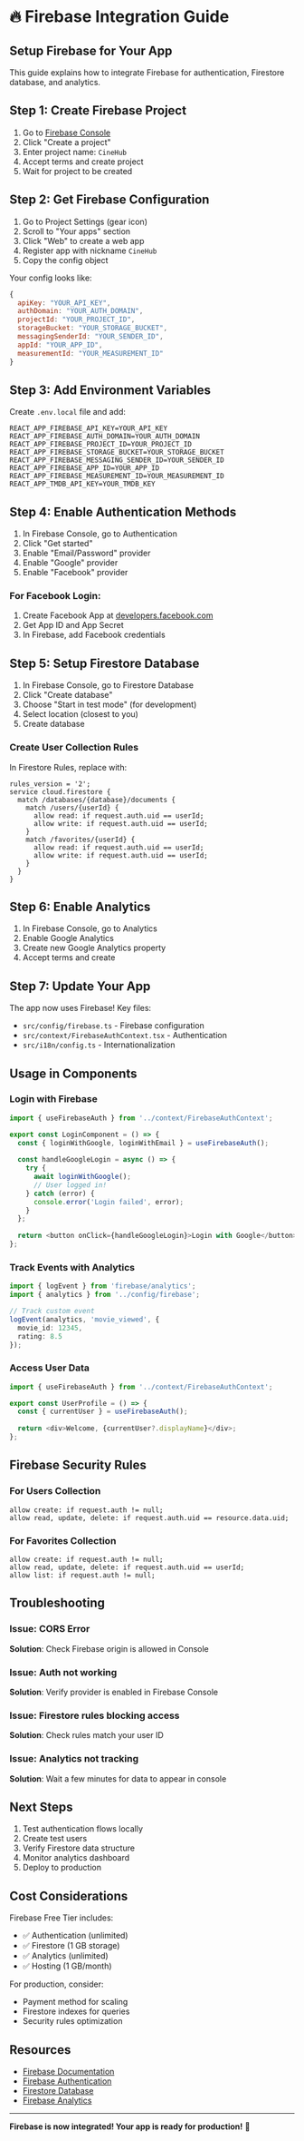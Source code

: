 # 🔥 Firebase Integration Guide

## Setup Firebase for Your App

This guide explains how to integrate Firebase for authentication, Firestore database, and analytics.

## Step 1: Create Firebase Project

1. Go to [Firebase Console](https://console.firebase.google.com/)
2. Click "Create a project"
3. Enter project name: `CineHub`
4. Accept terms and create project
5. Wait for project to be created

## Step 2: Get Firebase Configuration

1. Go to Project Settings (gear icon)
2. Scroll to "Your apps" section
3. Click "Web" to create a web app
4. Register app with nickname `CineHub`
5. Copy the config object

Your config looks like:
```javascript
{
  apiKey: "YOUR_API_KEY",
  authDomain: "YOUR_AUTH_DOMAIN",
  projectId: "YOUR_PROJECT_ID",
  storageBucket: "YOUR_STORAGE_BUCKET",
  messagingSenderId: "YOUR_SENDER_ID",
  appId: "YOUR_APP_ID",
  measurementId: "YOUR_MEASUREMENT_ID"
}
```

## Step 3: Add Environment Variables

Create `.env.local` file and add:

```
REACT_APP_FIREBASE_API_KEY=YOUR_API_KEY
REACT_APP_FIREBASE_AUTH_DOMAIN=YOUR_AUTH_DOMAIN
REACT_APP_FIREBASE_PROJECT_ID=YOUR_PROJECT_ID
REACT_APP_FIREBASE_STORAGE_BUCKET=YOUR_STORAGE_BUCKET
REACT_APP_FIREBASE_MESSAGING_SENDER_ID=YOUR_SENDER_ID
REACT_APP_FIREBASE_APP_ID=YOUR_APP_ID
REACT_APP_FIREBASE_MEASUREMENT_ID=YOUR_MEASUREMENT_ID
REACT_APP_TMDB_API_KEY=YOUR_TMDB_KEY
```

## Step 4: Enable Authentication Methods

1. In Firebase Console, go to Authentication
2. Click "Get started"
3. Enable "Email/Password" provider
4. Enable "Google" provider
5. Enable "Facebook" provider

### For Facebook Login:
1. Create Facebook App at [developers.facebook.com](https://developers.facebook.com)
2. Get App ID and App Secret
3. In Firebase, add Facebook credentials

## Step 5: Setup Firestore Database

1. In Firebase Console, go to Firestore Database
2. Click "Create database"
3. Choose "Start in test mode" (for development)
4. Select location (closest to you)
5. Create database

### Create User Collection Rules

In Firestore Rules, replace with:

```firestore
rules_version = '2';
service cloud.firestore {
  match /databases/{database}/documents {
    match /users/{userId} {
      allow read: if request.auth.uid == userId;
      allow write: if request.auth.uid == userId;
    }
    match /favorites/{userId} {
      allow read: if request.auth.uid == userId;
      allow write: if request.auth.uid == userId;
    }
  }
}
```

## Step 6: Enable Analytics

1. In Firebase Console, go to Analytics
2. Enable Google Analytics
3. Create new Google Analytics property
4. Accept terms and create

## Step 7: Update Your App

The app now uses Firebase! Key files:

- `src/config/firebase.ts` - Firebase configuration
- `src/context/FirebaseAuthContext.tsx` - Authentication
- `src/i18n/config.ts` - Internationalization

## Usage in Components

### Login with Firebase

```typescript
import { useFirebaseAuth } from '../context/FirebaseAuthContext';

export const LoginComponent = () => {
  const { loginWithGoogle, loginWithEmail } = useFirebaseAuth();
  
  const handleGoogleLogin = async () => {
    try {
      await loginWithGoogle();
      // User logged in!
    } catch (error) {
      console.error('Login failed', error);
    }
  };
  
  return <button onClick={handleGoogleLogin}>Login with Google</button>;
};
```

### Track Events with Analytics

```typescript
import { logEvent } from 'firebase/analytics';
import { analytics } from '../config/firebase';

// Track custom event
logEvent(analytics, 'movie_viewed', {
  movie_id: 12345,
  rating: 8.5
});
```

### Access User Data

```typescript
import { useFirebaseAuth } from '../context/FirebaseAuthContext';

export const UserProfile = () => {
  const { currentUser } = useFirebaseAuth();
  
  return <div>Welcome, {currentUser?.displayName}</div>;
};
```

## Firebase Security Rules

### For Users Collection

```firestore
allow create: if request.auth != null;
allow read, update, delete: if request.auth.uid == resource.data.uid;
```

### For Favorites Collection

```firestore
allow create: if request.auth != null;
allow read, update, delete: if request.auth.uid == userId;
allow list: if request.auth != null;
```

## Troubleshooting

### Issue: CORS Error
**Solution**: Check Firebase origin is allowed in Console

### Issue: Auth not working
**Solution**: Verify provider is enabled in Firebase Console

### Issue: Firestore rules blocking access
**Solution**: Check rules match your user ID

### Issue: Analytics not tracking
**Solution**: Wait a few minutes for data to appear in console

## Next Steps

1. Test authentication flows locally
2. Create test users
3. Verify Firestore data structure
4. Monitor analytics dashboard
5. Deploy to production

## Cost Considerations

Firebase Free Tier includes:
- ✅ Authentication (unlimited)
- ✅ Firestore (1 GB storage)
- ✅ Analytics (unlimited)
- ✅ Hosting (1 GB/month)

For production, consider:
- Payment method for scaling
- Firestore indexes for queries
- Security rules optimization

## Resources

- [Firebase Documentation](https://firebase.google.com/docs)
- [Firebase Authentication](https://firebase.google.com/docs/auth)
- [Firestore Database](https://firebase.google.com/docs/firestore)
- [Firebase Analytics](https://firebase.google.com/docs/analytics)

---

**Firebase is now integrated! Your app is ready for production!** 🎉
